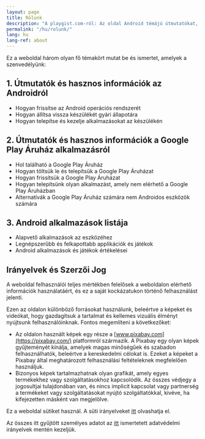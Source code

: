 ```yaml
---
layout: page
title: Rólunk
description: "A playgist.com-ról: Az oldal Android témájú útmutatókat, cikkeket és népszerű alkalmazásokat kínál látogatóinak."
permalink: "/hu/rolunk/"
lang: hu
lang-ref: about
---
```


Ez a weboldal három olyan fő témakört mutat be és ismertet, amelyek a szenvedélyünk:

## 1. Útmutatók és hasznos információk az Androidról

- Hogyan frissítse az Android operációs rendszerét
- Hogyan állítsa vissza készülékét gyári állapotára
- Hogyan telepítse és kezelje alkalmazásokat az készülékén

## 2. Útmutatók és hasznos információk a Google Play Áruház alkalmazásról

- Hol található a Google Play Áruház
- Hogyan töltsük le és telepítsük a Google Play Áruházat
- Hogyan frissítsük a Google Play Áruházat
- Hogyan telepítsünk olyan alkalmazást, amely nem elérhető a Google Play Áruházban
- Alternatívák a Google Play Áruház számára nem Androidos eszközök számára

## 3. Android alkalmazások listája

- Alapvető alkalmazások az eszközéhez
- Legnépszerűbb és felkapottabb applikációk és játékok
- Android alkalmazások és játékok értékelései

## Irányelvek és Szerzői Jog

A weboldal felhasználói teljes mértékben felelősek a weboldalon elérhető információk használatáért, és ez a saját kockázatukon történő felhasználást jelenti.

Ezen az oldalon különböző forrásokat használunk, beleértve a képeket és videókat, hogy gazdagítsuk a tartalmat és kellemes vizuális élményt nyújtsunk felhasználóinknak. Fontos megemlíteni a következőket:

- Az oldalon használt képek egy része a [www.pixabay.com](https://pixabay.com/) platformról származik. A Pixabay egy olyan képek gyűjteményét kínálja, amelyek magas minőségűek és szabadon felhasználhatók, beleértve a kereskedelmi célokat is. Ezeket a képeket a Pixabay által meghatározott felhasználási feltételeknek megfelelően használjuk.
- Bizonyos képek tartalmazhatnak olyan grafikát, amely egyes termékekhez vagy szolgáltatásokhoz kapcsolódik. Az összes védjegy a jogosultjai tulajdonában van, és nincs implicit kapcsolat vagy partnerség a termékeket vagy szolgáltatásokat nyújtó szolgáltatókkal, kivéve, ha kifejezetten másként van megjelölve.

Ez a weboldal sütiket használ. A süti irányelveket [itt]({{site.baseurl}}{{site.t.en.cookiePolicyPage.url}}) olvashatja el.

Az összes itt gyűjtött személyes adatot az [itt]({{site.baseurl}}{{site.t.en.privacyPolicyPage.url}}) ismertetett adatvédelmi irányelvek mentén kezeljük.
